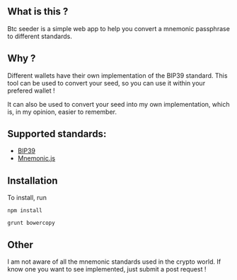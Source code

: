 ## What is this ?

Btc seeder is a simple web app to help you convert a mnemonic passphrase to
different standards.

## Why ?

Different wallets have their own implementation of the BIP39 standard.
This tool can be used to convert your seed, so you can use it within
your prefered wallet !

It can also be used to convert your seed into my own implementation,
which is, in my opinion, easier to remember.

## Supported standards:
* [BIP39](https://github.com/bitcoin/bips/blob/master/bip-0039.mediawiki)
* [Mnemonic.js](https://github.com/ggozad/mnemonic.js)

## Installation

To install, run

`npm install`

`grunt bowercopy`

## Other

I am not aware of all the mnemonic standards used in the crypto world.
If know one you want to see implemented, just submit a post request !

